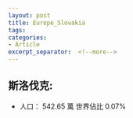 ```yaml
---
layout: post
title: Europe_Slovakia
tags: 
categories:
- Article
excerpt_separator:  <!--more-->
---
```

## 斯洛伐克:
- 人口： 542.65 萬 世界佔比 0.07%